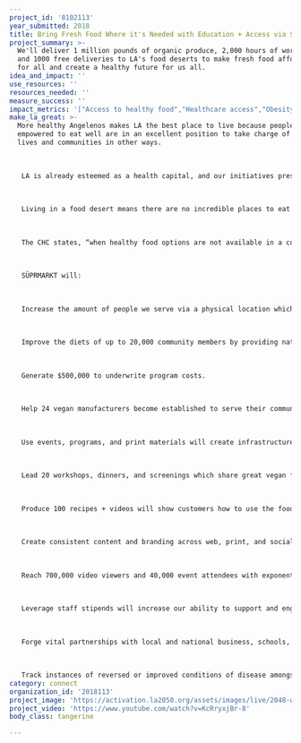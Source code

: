 ```yaml
---
project_id: '8102113'
year_submitted: 2018
title: Bring Fresh Food Where it's Needed with Education + Access via SÜPRMARKT
project_summary: >-
  We'll deliver 1 million pounds of organic produce, 2,000 hours of workshops,
  and 1000 free deliveries to LA's food deserts to make fresh food affordable
  for all and create a healthy future for us all.
idea_and_impact: ''
use_resources: ''
resources_needed: ''
measure_success: ''
impact_metrics: '["Access to healthy food","Healthcare access","Obesity rates"]'
make_la_great: >-
  More healthy Angelenos makes LA the best place to live because people
  empowered to eat well are in an excellent position to take charge of their
  lives and communities in other ways. 
   
   
   
   LA is already esteemed as a health capital, and our initiatives present a great opportunity to spread that culture to people from all ethnicities and socio-economic backgrounds.
   
   
   
   Living in a food desert means there are no incredible places to eat and this limits an area's ability to attract restaurant revenue and the dollars of residents.
   
   
   
   The CHC states, “when healthy food options are not available in a community, residents must travel to buy the foods they need. To reach their preferred store, five times as many residents of South LA (16 percent of shoppers) have to travel at least 20 minutes compared with residents of West LA (3 percent of shoppers)... often divesting the area of much needed tax revenue, economic development."
   
   
   
   SÜPRMARKT will:
   
   
   
   Increase the amount of people we serve via a physical location which also provides needed meeting space and free wi-fi to an area which lacks it. 
   
   
   
   Improve the diets of up to 20,000 community members by providing natural foods and goods at a subsidized rate 6 days a week. 
   
   
   
   Generate $500,000 to underwrite program costs. 
   
   
   
   Help 24 vegan manufacturers become established to serve their community long term Generate revenue necessary to underwrite costs of physical location, and social impact costs.
   
   
   
   Use events, programs, and print materials will create infrastructure for a better future in food. 
   
   
   
   Lead 20 workshops, dinners, and screenings which share great vegan food and skills with the community will provide the one-one one support individuals need to change their lives.
   
   
   
   Produce 100 recipes + videos will show customers how to use the food they get and cards in the boxes will help children and adults identify potentially unknown food they are receiving.
   
   
   
   Create consistent content and branding across web, print, and social media platforms, with a body of 25+ materials which will serve as a baseline for influence, education, and outreach. 
   
   
   
   Reach 700,000 video viewers and 40,000 event attendees with exponential impacts to close network, family and friends.
   
   
   
   Leverage staff stipends will increase our ability to support and engage our volunteers who are critical for our ability to serve our mission and for growth.
   
   
   
   Forge vital partnerships with local and national business, schools, and churches the create a widely spread messaging campaign which inspires Angelenos to eat well.
   
   
   
   Track instances of reversed or improved conditions of disease amongst those it serves.
category: connect
organization_id: '2018113'
project_image: 'https://activation.la2050.org/assets/images/live/2048-wide/süprseed.jpg'
project_video: 'https://www.youtube.com/watch?v=KcRryxjBr-8'
body_class: tangerine

---
```

